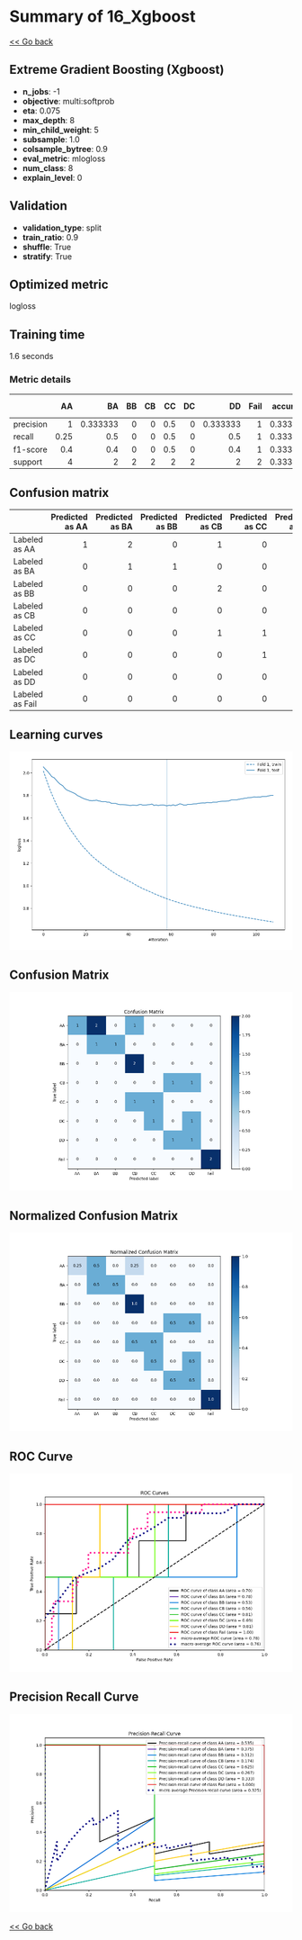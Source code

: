 # Summary of 16_Xgboost

[<< Go back](../README.md)


## Extreme Gradient Boosting (Xgboost)
- **n_jobs**: -1
- **objective**: multi:softprob
- **eta**: 0.075
- **max_depth**: 8
- **min_child_weight**: 5
- **subsample**: 1.0
- **colsample_bytree**: 0.9
- **eval_metric**: mlogloss
- **num_class**: 8
- **explain_level**: 0

## Validation
 - **validation_type**: split
 - **train_ratio**: 0.9
 - **shuffle**: True
 - **stratify**: True

## Optimized metric
logloss

## Training time

1.6 seconds

### Metric details
|           |   AA |       BA |   BB |   CB |   CC |   DC |       DD |   Fail |   accuracy |   macro avg |   weighted avg |   logloss |
|:----------|-----:|---------:|-----:|-----:|-----:|-----:|---------:|-------:|-----------:|------------:|---------------:|----------:|
| precision | 1    | 0.333333 |    0 |    0 |  0.5 |    0 | 0.333333 |      1 |   0.333333 |    0.395833 |       0.462963 |   1.70749 |
| recall    | 0.25 | 0.5      |    0 |    0 |  0.5 |    0 | 0.5      |      1 |   0.333333 |    0.34375  |       0.333333 |   1.70749 |
| f1-score  | 0.4  | 0.4      |    0 |    0 |  0.5 |    0 | 0.4      |      1 |   0.333333 |    0.3375   |       0.344444 |   1.70749 |
| support   | 4    | 2        |    2 |    2 |  2   |    2 | 2        |      2 |   0.333333 |   18        |      18        |   1.70749 |


## Confusion matrix
|                 |   Predicted as AA |   Predicted as BA |   Predicted as BB |   Predicted as CB |   Predicted as CC |   Predicted as DC |   Predicted as DD |   Predicted as Fail |
|:----------------|------------------:|------------------:|------------------:|------------------:|------------------:|------------------:|------------------:|--------------------:|
| Labeled as AA   |                 1 |                 2 |                 0 |                 1 |                 0 |                 0 |                 0 |                   0 |
| Labeled as BA   |                 0 |                 1 |                 1 |                 0 |                 0 |                 0 |                 0 |                   0 |
| Labeled as BB   |                 0 |                 0 |                 0 |                 2 |                 0 |                 0 |                 0 |                   0 |
| Labeled as CB   |                 0 |                 0 |                 0 |                 0 |                 0 |                 1 |                 1 |                   0 |
| Labeled as CC   |                 0 |                 0 |                 0 |                 1 |                 1 |                 0 |                 0 |                   0 |
| Labeled as DC   |                 0 |                 0 |                 0 |                 0 |                 1 |                 0 |                 1 |                   0 |
| Labeled as DD   |                 0 |                 0 |                 0 |                 0 |                 0 |                 1 |                 1 |                   0 |
| Labeled as Fail |                 0 |                 0 |                 0 |                 0 |                 0 |                 0 |                 0 |                   2 |

## Learning curves
![Learning curves](learning_curves.png)
## Confusion Matrix

![Confusion Matrix](confusion_matrix.png)


## Normalized Confusion Matrix

![Normalized Confusion Matrix](confusion_matrix_normalized.png)


## ROC Curve

![ROC Curve](roc_curve.png)


## Precision Recall Curve

![Precision Recall Curve](precision_recall_curve.png)



[<< Go back](../README.md)
